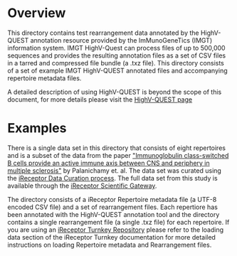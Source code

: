 # Overview 
This directory contains test rearrangement data annotated by the HighV-QUEST
annotation resource provided by the ImMunoGeneTics (IMGT) information system.
IMGT HighV-Quest can process files of up to 500,000 sequences and provides the
resulting annotation files as a
set of CSV files in a tarred and compressed file bundle (a .txz file).
This directory consists of a set of example IMGT HighV-QUEST annotated files and
accompanying repertoire metadata files.

A detailed description of using HighV-QUEST is beyond the scope of this
document, for more details please visit the [HighV-QUEST page](
https://www.imgt.org/HighV-QUEST/home.action)

# Examples

There is a single data set in this directory
that consists of eight repertoires and is a subset of the data from the paper ["Immunoglobulin class-switched B cells provide an active immune axis between CNS and periphery in multiple sclerosis"](https://www.ncbi.nlm.nih.gov/pmc/articles/PMC4176763/) by Palanichamy et. al.
 The data set was curated using the [iReceptor Data Curation process](http://www.ireceptor.org/curation). The full data set from this study is available through the [iReceptor Scientific Gateway](http://gateway.ireceptor.org).

The directory consists of 
a iReceptor Repertoire metadata file (a UTF-8 encoded CSV file) and a set of rearrangement files.
Each repertiore has been annotated with the HighV-QUEST annotation
tool and the directory contains a single rearrangement file (a single .txz file) for each
repertoire. 
If you are using an [iReceptor Turnkey Repository](https://github.com/sfu-ireceptor/turnkey-service-php) please refer to the loading data section of the iReceptor Turnkey documentation for more detailed instructions on loading Repertoire metadata and Rearrangement files.



